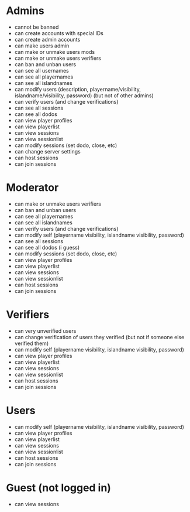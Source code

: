 # Admins

- cannot be banned
- can create accounts with special IDs
- can create admin accounts
- can make users admin
- can make or unmake users mods
- can make or unmake users verifiers
- can ban and unban users
- can see all usernames
- can see all playernames
- can see all islandnames
- can modify users (description, playername/visibility, islandname/visibility, password) (but not of other admins)
- can verify users (and change verifications)
- can see all sessions
- can see all dodos
- can view player profiles
- can view playerlist
- can view sessions
- can view sessionlist
- can modify sessions (set dodo, close, etc)
- can change server settings
- can host sessions
- can join sessions

# Moderator

- can make or unmake users verifiers
- can ban and unban users
- can see all playernames
- can see all islandnames
- can verify users (and change verifications)
- can modify self (playername visibility, islandname visibility, password)
- can see all sessions
- can see all dodos (i guess)
- can modify sessions (set dodo, close, etc)
- can view player profiles
- can view playerlist
- can view sessions
- can view sessionlist
- can host sessions
- can join sessions

# Verifiers

- can very unverified users
- can change verification of users they verified (but not if someone else verified them)
- can modify self (playername visibility, islandname visibility, password)
- can view player profiles
- can view playerlist
- can view sessions
- can view sessionlist
- can host sessions
- can join sessions

# Users

- can modify self (playername visibility, islandname visibility, password)
- can view player profiles
- can view playerlist
- can view sessions
- can view sessionlist
- can host sessions
- can join sessions

# Guest (not logged in)

- can view sessions
